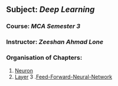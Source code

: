 ## $\textbf{Subject}$: $\textit{Deep Learning}$
### $\textbf{Course}$: $\textit{MCA Semester 3}$
### $\textbf{Instructor}$: $\textit{Zeeshan Ahmad Lone}$
### $\textbf{Organisation of Chapters}$:
1. [Neuron](neuron.ipynb)
2. [Layer](layer_of_neurons.ipynb)
3 .[Feed-Forward-Neural-Network](ffnn.ipynb)